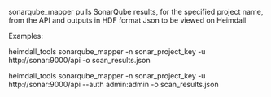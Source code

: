   sonarqube_mapper pulls SonarQube results, for the specified project name, from the API and outputs in HDF format Json to be viewed on Heimdall

Examples:

  heimdall_tools sonarqube_mapper -n sonar_project_key -u http://sonar:9000/api -o scan_results.json

  heimdall_tools sonarqube_mapper -n sonar_project_key -u http://sonar:9000/api --auth admin:admin -o scan_results.json
